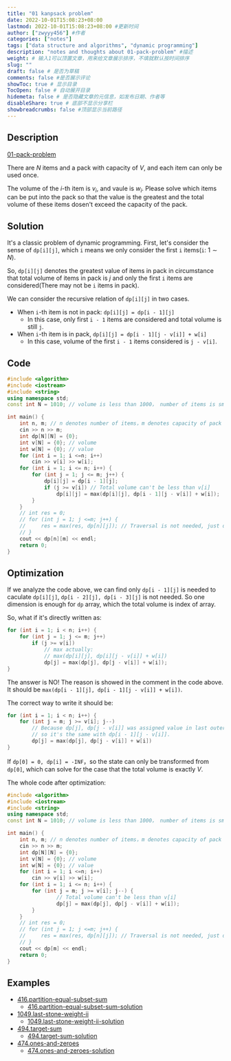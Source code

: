 ```yaml
---
title: "01 kanpsack problem"
date: 2022-10-01T15:08:23+08:00
lastmod: 2022-10-01T15:08:23+08:00 #更新时间
author: ["zwyyy456"] #作者
categories: ["notes"]
tags: ["data structure and algorithms", "dynamic programming"]
description: "notes and thoughts about 01-pack-problem" #描述
weight: # 输入1可以顶置文章，用来给文章展示排序，不填就默认按时间排序
slug: ""
draft: false # 是否为草稿
comments: false #是否展示评论
showToc: true # 显示目录
TocOpen: false # 自动展开目录
hidemeta: false # 是否隐藏文章的元信息，如发布日期、作者等
disableShare: true # 底部不显示分享栏
showbreadcrumbs: false #顶部显示当前路径
---
```


## Description
[01-pack-problem](https://www.acwing.com/problem/content/2/)

There are $N$ items and a pack with capacity of $V$, and each item can only be used once.

The volume of the $i$-th item is $v_i$, and vaule is $w_i$. Please solve which items can be put into the pack so that the value is the greatest and the total volume of these items dosen't exceed the capacity of the pack.

## Solution
It's a classic problem of dynamic programming. First, let's consider the sense of `dp[i][j]`, which `i` means we only consider the first `i` items(`i`: $1\sim N$).

So, `dp[i][j]` denotes the greatest value of items in pack in circumstance that total volume of items in pack is $j$ and only the first `i` items are considered(There may not be `i` items in pack).

We can consider the recursive relation of `dp[i][j]` in two cases.
- When `i`-th item is not in pack: `dp[i][j] = dp[i - 1][j]`
    - In this case, only first `i - 1` items are considered and total volume is still `j`.
- When `i`-th item is in pack, `dp[i][j] = dp[i - 1][j - v[i]] + w[i]`
    - In this case, volume of the first `i - 1` items considered is `j - v[i]`.

## Code
```cpp
#include <algorithm>
#include <iostream>
#include <string>
using namespace std;
const int N = 1010; // volume is less than 1000， number of items is small than 1000.

int main() {
    int n, m; // n denotes number of items，m denotes capacity of pack
    cin >> n >> m;
    int dp[N][N] = {0};
    int v[N] = {0}; // volume
    int w[N] = {0}; // value
    for (int i = 1; i <=n; i++)
        cin >> v[i] >> w[i];
    for (int i = 1; i <= n; i++) {
        for (int j = 1; j <= m; j++) {
            dp[i][j] = dp[i - 1][j];
            if (j >= v[i]) // Total volume can't be less than v[i]
                dp[i][j] = max(dp[i][j], dp[i - 1][j - v[i]] + w[i]);
        }
    }
    // int res = 0;
    // for (int j = 1; j <=m; j++) {
    //     res = max(res, dp[n][j]); // Traversal is not needed, just dp[n][m]
    // }
    cout << dp[n][m] << endl;
    return 0;
}
```

## Optimization
If we analyze the code above, we can find only `dp[i - 1][j]` is needed to caculate `dp[i][j]`, `dp[i - 2][j], dp[i - 3][j]` is not needed. So one dimension is enough for `dp` array, which the total volume is index of array.

So, what if it's directly written as:
```cpp
for (int i = 1; i < n; i++) {
    for (int j = 1; j <= m; j++)
        if (j >= v[i])
            // max actually:
            // max(dp[i][j], dp[i][j - v[i]] + w[i])
            dp[j] = max(dp[j], dp[j - v[i]] + w[i]);  
}
```

The answer is NO! The reason is showed in the comment in the code above. It should be `max(dp[i - 1][j], dp[i - 1][j - v[i]] + w[i])`.

The correct way to write it should be:
```cpp
for (int i = 1; i < n; i++) {
    for (int j = m; j >= v[i]; j--)
        // Because dp[j], dp[j - v[i]] was assigned value in last outer `i` loop，
        // so it's the same with dp[i - 1][j - v[i]].
        dp[j] = max(dp[j], dp[j - v[i]] + w[i]) 
}
```

If `dp[0] = 0, dp[i] = -INF`，so the state can only be transformed from `dp[0]`, which can solve for the case that the total volume is exactly $V$.

The whole code after optimization:
```cpp
#include <algorithm>
#include <iostream>
#include <string>
using namespace std;
const int N = 1010; // volume is less than 1000， number of items is small than 1000.

int main() {
    int n, m; // n denotes number of items，m denotes capacity of pack
    cin >> n >> m;
    int dp[N][N] = {0};
    int v[N] = {0}; // volume
    int w[N] = {0}; // value
    for (int i = 1; i <=n; i++)
        cin >> v[i] >> w[i];
    for (int i = 1; i <= n; i++) {
        for (int j = m; j >= v[i]; j--) {
                // Total volume can't be less than v[i]
                dp[j] = max(dp[j], dp[j - v[i]] + w[i]);
        }
    }
    // int res = 0;
    // for (int j = 1; j <=m; j++) {
    //     res = max(res, dp[n][j]); // Traversal is not needed, just dp[n][m]
    // }
    cout << dp[m] << endl;
    return 0;
}
```

## Examples
- [416.partition-equal-subset-sum](https://leetcode.com/problems/partition-equal-subset-sum/)
    - [416.partition-equal-subset-sum-solution](https://zwyyy456.vercel.app/posts/tech/416.partition-equal-subset-sum)
- [1049.last-stone-weight-ii](https://leetcode.com/problems/last-stone-weight-ii/)
    - [1049.last-stone-weight-ii-solution](https://zwyyy456.vercel.app/posts/tech/1049.last-stone-weight-ii/)
- [494.target-sum](https://leetcode.com/problems/target-sum/)
    - [494.target-sum-solution](https://zwyyy456.vercel.app/posts/tech/494.target-sum/)
- [474.ones-and-zeroes](https://leetcode.com/problems/ones-and-zeroes/)
    - [474.ones-and-zeroes-solution](https://zwyyy456.vercel.app/posts/tech/474.ones-and-zeroes/)